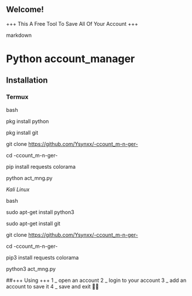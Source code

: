  ## Welcome! 
+++ This A Free Tool To Save All Of Your Account +++
   
   markdown
   
   
   # Python account_manager

   
   
   ## Installation

   
   
   ### Termux
   
   
   bash
   
   
   pkg install python
   
   
   pkg install git
   
   
   git clone https://github.com/Ysynxx/-ccount_m-n-ger-
   
   
   cd -ccount_m-n-ger-
   
   
   pip install requests colorama
   
   
   python act_mng.py
   
*Kali Linux*   

bash
   
   
   sudo apt-get install python3
   
   
   sudo apt-get install git
   
   
   git clone https://github.com/Ysynxx/-ccount_m-n-ger-
   
   
   cd -ccount_m-n-ger-
   
   
   pip3 install requests colorama
   
   
   python3 act_mng.py


##+++ Using +++
1 _ open an account
2 _ login to your account 
3 _ add an account to save it
4 _ save and exit 🐱‍🏍
